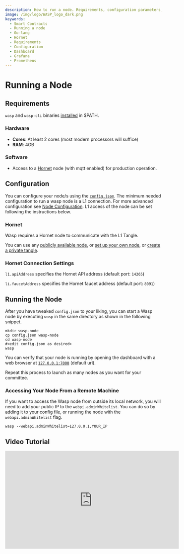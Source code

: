 ```yaml
---
description: How to run a node. Requirements, configuration parameters, dashboard configuration and tests.
image: /img/logo/WASP_logo_dark.png
keywords:
  - Smart Contracts
  - Running a node
  - Go-lang
  - Hornet
  - Requirements
  - Configuration
  - Dashboard
  - Grafana
  - Prometheus
---
```


# Running a Node

## Requirements

`wasp` and `wasp-cli` binaries [installed](./installing-wasp) in $PATH.

### Hardware

- **Cores**: At least 2 cores (most modern processors will suffice)
- **RAM**: 4GB

### Software

- Access to a [Hornet](https://github.com/iotaledger/hornet) node (with mqtt enabled) for
  production operation.

## Configuration

You can configure your node/s using the [`config.json`](https://github.com/iotaledger/wasp/blob/master/config.json).
The minimum needed configuration to run a wasp node is a L1 connection. For more advanced configuration see [Node Configuration](./node-config).
L1 access of the node can be set following the instructions below.

### Hornet

Wasp requires a Hornet node to communicate with the L1 Tangle.

You can use any [publicly available node](https://wiki.iota.org/wasp/guide/chains_and_nodes/testnet), or [set up your own node](https://wiki.iota.org/hornet/getting_started), or [create a private tangle](https://wiki.iota.org/hornet/how_tos/private_tangle).

### Hornet Connection Settings

`l1.apiAddress` specifies the Hornet API address (default port: `14265`)

`li.faucetAddress` specifies the Hornet faucet address (default port: `8091`)

## Running the Node

After you have tweaked `config.json` to your liking, you can start a Wasp node by executing `wasp` in the same directory
as shown in the following snippet.

```shell
mkdir wasp-node
cp config.json wasp-node
cd wasp-node
#<edit config.json as desired>
wasp
```

You can verify that your node is running by opening the dashboard with a web browser at [`127.0.0.1:7000`](http://127.0.0.1:7000) (default url).

Repeat this process to launch as many nodes as you want for your committee.

### Accessing Your Node From a Remote Machine

If you want to access the Wasp node from outside its local network, you will need to add your public IP to the `webpi.adminWhitelist`. You can do so by adding it to your config file, or running the node with the `webapi.adminWhitelist` flag.

```shell
wasp --webapi.adminWhitelist=127.0.0.1,YOUR_IP
```

## Video Tutorial

<iframe
  width="560"
  height="315"
  src="https://www.youtube.com/embed/eV2AoV3QPC4"
  title="Wasp Node Setup"
  frameborder="0"
  allow="accelerometer; autoplay; clipboard-write; encrypted-media; gyroscope; picture-in-picture"
  allowfullscreen
></iframe>
